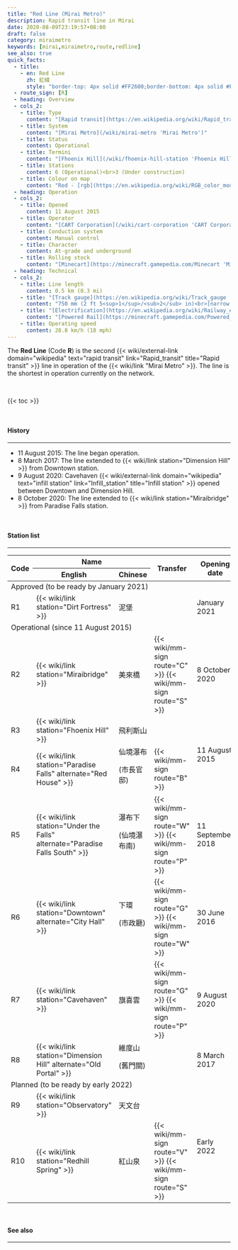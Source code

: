 ```yaml
---
title: "Red Line (Mirai Metro)"
description: Rapid transit line in Mirai
date: 2020-08-09T23:19:57+08:00
draft: false
category: miraimetro
keywords: [mirai,miraimetro,route,redline]
see_also: true
quick_facts:
  - title:
    - en: Red Line
      zh: 紅綫
      style: "border-top: 4px solid #FF2600;border-bottom: 4px solid #FF2600;padding:2px 0;"
  - route_sign: [R]
  - heading: Overview
  - cols_2:
    - title: Type
      content: "[Rapid transit](https://en.wikipedia.org/wiki/Rapid_transit 'Wikipedia: Rapid transit')"
    - title: System
      content: "[Mirai Metro](/wiki/mirai-metro 'Mirai Metro')"
    - title: Status
      content: Operational
    - title: Termini
      content: "[Fhoenix Hill](/wiki/fhoenix-hill-station 'Fhoenix Hill station')<br>[Dimension Hill](/wiki/dimension-hill-station 'Dimension Hill station')"
    - title: Stations
      content: 6 (Operational)<br>3 (Under construction)
    - title: Colour on map
      content: "Red - [rgb](https://en.wikipedia.org/wiki/RGB_color_model 'RGB color model')(255,38,0)"
  - heading: Operation
  - cols_2:
    - title: Opened
      content: 11 August 2015
    - title: Operator
      content: "[CART Corporation](/wiki/cart-corporation 'CART Corporation')"
    - title: Conduction system
      content: Manual control
    - title: Character
      content: At-grade and underground
    - title: Rolling stock
      content: "[Minecart](https://minecraft.gamepedia.com/Minecart 'Minecart')<br>(Red [Concrete](https://minecraft.gamepedia.com/Concrete 'Concrete'))"
  - heading: Technical
  - cols_2:
    - title: Line length
      content: 0.5 km (0.3 mi)
    - title: "[Track gauge](https://en.wikipedia.org/wiki/Track_gauge 'Wikipedia: Track gauge')"
      content: "750 mm (2 ft ​5<sup>1</sup>/<sub>2</sub> in)<br>[narrow gauge](https://en.wikipedia.org/wiki/Narrow-gauge_railway 'Wikipedia: Narrow-gauge railway')"
    - title: "[Electrification](https://en.wikipedia.org/wiki/Railway_electrification_system 'Wikipedia: Railway electrification system')"
      content: "[Powered Rail](https://minecraft.gamepedia.com/Powered_Rail 'Minecraft Wiki: Powered Rail')"
    - title: Operating speed
      content: 28.8 km/h (18 mph)
---
```


The **Red Line** (Code **R**) is the second {{< wiki/external-link domain="wikipedia" text="rapid transit" link="Rapid_transit" title="Rapid transit" >}} line in operation of the {{< wiki/link "Mirai Metro" >}}. The line is the shortest in operation currently on the network.

<br>

{{< toc >}}

<br>

#### History

---

- 11 August 2015: The line began operation.
- 8 March 2017: The line extended to {{< wiki/link station="Dimension Hill" >}} from Downtown station.
- 9 August 2020: Cavehaven {{< wiki/external-link domain="wikipedia" text="infill station" link="Infill_station" title="Infill station" >}} opened between Downtown and Dimension Hill.
- 8 October 2020: The line extended to {{< wiki/link station="Miraibridge" >}} from Paradise Falls station.

<br>

#### Station list

---

<div class="table-responsive">
  <table class="table table-sm table-bordered table-800 text-center">
    <thead class="redline">
      <tr>
        <th rowspan="2">Code</th>
        <th colspan="2" class="border-bottom-0">Name</th>
        <th rowspan="2">Transfer</th>
        <th rowspan="2">Opening date</th>
        <th rowspan="2"><a href="/wiki/districts-of-mirai" class="text-white">District</a></th>
      </tr>
      <tr>
        <th>English</th>
        <th>Chinese</th>
      </tr>
    </thead>
    <tbody>
      <tr>
        <td colspan="8" class="alert-warning font-weight-bold">
          Approved <span class="small font-italic font-weight-bold">(to be ready by January 2021)</span>
        </td>
      </tr>
      <tr>
        <td>
          <span class="station-code station-code-sm station-code-rl rounded-circle">R1</span>
        </td>
        <td class="font-italic">{{< wiki/link station="Dirt Fortress" >}}</td>
        <td class="font-italic">泥堡</td>
        <td></td>
        <td>January 2021</td>
        <td>Big Snow</td>
      </tr>
      <tr>
        <td colspan="8" class="alert-success font-weight-bold">
          Operational <span class="small font-italic font-weight-bold">(since 11 August 2015)</span>
        </td>
      </tr>
      <tr>
        <td>
          <span class="station-code station-code-sm station-code-rl rounded-circle">R2</span>
        </td>
        <td>{{< wiki/link station="Miraibridge" >}}</td>
        <td>美來橋</td>
        <td>
          {{< wiki/mm-sign route="C" >}}
          {{< wiki/mm-sign route="S" >}}
        </td>
        <td>8 October 2020</td>
        <td rowspan="5">City Loop</td>
      </tr>
      <tr>
        <td>
          <span class="station-code station-code-sm station-code-rl rounded-circle">R3</span>
        </td>
        <td>{{< wiki/link station="Fhoenix Hill" >}}</td>
        <td>飛利斯山</td>
        <td></td>
        <td rowspan="2">11 August 2015</td>
      </tr>
      <tr>
        <td>
          <span class="station-code station-code-sm station-code-rl rounded-circle">R4</span>
        </td>
        <td>{{< wiki/link station="Paradise Falls" alternate="Red House" >}}</td>
        <td>仙境瀑布<p class="small mb-0">(市長官邸)</p></td>
        <td>
          {{< wiki/mm-sign route="B" >}}
        </td>
      </tr>
      <tr>
        <td>
          <span class="station-code station-code-sm station-code-rl rounded-circle">R5</span>
        </td>
        <td>{{< wiki/link station="Under the Falls" alternate="Paradise Falls South" >}}</td>
        <td>瀑布下<p class="small mb-0">(仙境瀑布南)</p></td>
        <td>
          {{< wiki/mm-sign route="W" >}}
          {{< wiki/mm-sign route="P" >}}
        <td>11 September 2018</td>
        </td>
      </tr>
      <tr>
        <td>
          <span class="station-code station-code-sm station-code-rl rounded-circle">R6</span>
        </td>
        <td>{{< wiki/link station="Downtown" alternate="City Hall" >}}</td>
        <td>下環<p class="small mb-0">(市政廳)</p></td>
        <td>
          {{< wiki/mm-sign route="G" >}}
          {{< wiki/mm-sign route="W" >}}
        <td>30 June 2016</td>
        </td>
      </tr>
      <tr>
        <td>
          <span class="station-code station-code-sm station-code-rl rounded-circle">R7</span>
        </td>
        <td>{{< wiki/link station="Cavehaven" >}}</td>
        <td>旗喜雲</td>
        <td>
          {{< wiki/mm-sign route="G" >}}
          {{< wiki/mm-sign route="P" >}}
        </td>
        <td>9 August 2020</td>
        <td>Miraiya Valley</td>
      </tr>
      <tr>
        <td>
          <span class="station-code station-code-sm station-code-rl rounded-circle">R8</span>
        </td>
        <td>{{< wiki/link station="Dimension Hill" alternate="Old Portal" >}}</td>
        <td>維度山<p class="small mb-0">(舊門關)</p></td>
        <td></td>
        <td>8 March 2017</td>
        <td>Miraiya Highlands</td>
      </tr>
      <tr>
        <td colspan="8" class="alert-danger font-weight-bold">
          Planned <span class="small font-italic font-weight-bold">(to be ready by early 2022)</span>
        </td>
      </tr>
      <tr>
        <td>
          <span class="station-code station-code-sm station-code-rl rounded-circle">R9</span>
        </td>
        <td class="font-italic">{{< wiki/link station="Observatory" >}}</td>
        <td class="font-italic">天文台</td>
        <td></td>
        <td rowspan="2">Early 2022</td>
        <td>Miraiya Highlands</td>
      </tr>
      <tr>
        <td>
          <span class="station-code station-code-sm-dd station-code-rl rounded-circle">R10</span>
        </td>
        <td class="font-italic">{{< wiki/link station="Redhill Spring" >}}</td>
        <td class="font-italic">紅山泉</td>
        <td>
          {{< wiki/mm-sign route="V" >}}
          {{< wiki/mm-sign route="S" >}}
        </td>
        <td>Miraiya Valley</td>
      </tr>
    </tbody>
  </table>
</div>

<br>

#### See also

---